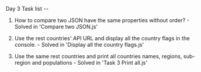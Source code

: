Day 3 Task list --

1. How to compare two JSON have the same properties without order?
        - Solved in 'Compare two JSON.js'

2. Use the rest countries' API URL and display all the country flags in the console.
        - Solved in 'Display all the country flags.js'

3. Use the same rest countries and print all countries names, regions, sub-region and populations
        - Solved in 'Task 3 Print all.js'
